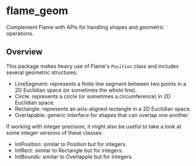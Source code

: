 # flame_geom

Complement Flame with APIs for handling shapes and geometric operations.

## Overview

This package makes heavy use of Flame's `Position` class and includes several geometric structures:

* LineSegment: represents a finite line segment between two points in a 2D Euclidian space (or sometimes the whole line).
* Circle: represents a circle (or sometimes a circumference) in 2D Euclidian space.
* Rectangle: represents an axis-aligned rectangle in a 2D Euclidian space.
* Overlapable: generic interface for shapes that can overlap one another.

If working with integer precision, it might also be useful to take a look at some integer versions of these classes:

* IntPosition: similar to Position but for integers.
* IntRect: similar to Rectangle but for integers.
* IntBounds: similar to Overlapple but for integers.

